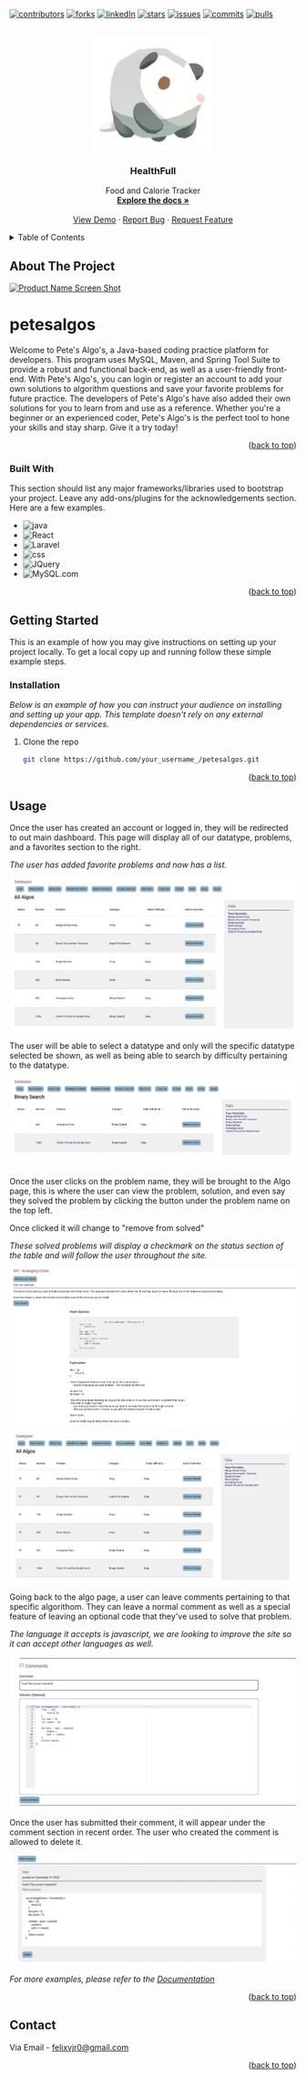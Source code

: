 



<!-- Improved compatibility of back to top link: See: https://github.com/othneildrew/Best-README-Template/pull/73 -->
<a name="readme-top"></a>
<!--
*** Thanks for checking out the Best-README-Template. If you have a suggestion
*** that would make this better, please fork the repo and create a pull request
*** or simply open an issue with the tag "enhancement".
*** Don't forget to give the project a star!
*** Thanks again! Now go create something AMAZING! :D
-->



<!-- PROJECT SHIELDS -->
<!--
*** I'm using markdown "reference style" links for readability.
*** Reference links are enclosed in brackets [ ] instead of parentheses ( ).
*** See the bottom of this document for the declaration of the reference variables
*** for contributors-url, forks-url, etc. This is an optional, concise syntax you may use.
*** https://www.markdownguide.org/basic-syntax/#reference-style-links
-->
[![contributors][contributors-shield]][contributors-url]
[![forks][forks-shield]][forks-url]
[![linkedIn][linkedin-shield]][linkedin-url]
[![stars][stars-shield]][stars-url]
[![issues][issues-shield]][issues-url]
[![commits][commits-shield]][commits-url]
[![pulls][pulls-shield]][pulls-url]



<!-- PROJECT LOGO -->
<br />
<div align="center">
  <a href="https://github.com/bryan-j-park/petesalgos">
    <img src="src/main/resources/static/imgs/pete2.png" alt="Logo" width="210" height="200">
  </a>

  <h3 align="center">HealthFull</h3>

  <p align="center">
    Food and Calorie Tracker
    <br />
    <a href="https://github.com/bryan-j-park/petesalgos"><strong>Explore the docs »</strong></a>
    <br />
    <br />
    <a href="https://github.com/othneildrew/Best-README-Template">View Demo</a>
    ·
    <a href="https://github.com/bryan-j-park/petesalgos/issues">Report Bug</a>
    ·
    <a href="https://github.com/bryan-j-park/petesalgos/issues">Request Feature</a>
  </p>
</div>



<!-- TABLE OF CONTENTS -->
<details>
  <summary>Table of Contents</summary>
  <ol>
    <li>
      <a href="#about-the-project">About The Project</a>
      <ul>
        <li><a href="#built-with">Built With</a></li>
      </ul>
    </li>
    <li>
      <a href="#getting-started">Getting Started</a>
      <ul>
        <li><a href="#prerequisites">Prerequisites</a></li>
        <li><a href="#installation">Installation</a></li>
      </ul>
    </li>
    <li><a href="#usage">Usage</a></li>
    <li><a href="#contact">Contact</a></li>
  </ol>
</details>



<!-- ABOUT THE PROJECT -->
## About The Project

[![Product Name Screen Shot][product-screenshot]](https://example.com)

# petesalgos
Welcome to Pete's Algo's, a Java-based coding practice platform for developers. 
This program uses MySQL, Maven, and Spring Tool Suite to provide a robust and functional back-end, as well as a user-friendly front-end. With Pete's Algo's, 
you can login or register an account to add your own solutions to algorithm questions and save your favorite problems for future practice. The developers 
of Pete's Algo's have also added their own solutions for you to learn from and use as a reference. Whether you're a beginner or an experienced coder, 
Pete's Algo's is the perfect tool to hone your skills and stay sharp. Give it a try today!


<p align="right">(<a href="#readme-top">back to top</a>)</p>



### Built With

This section should list any major frameworks/libraries used to bootstrap your project. Leave any add-ons/plugins for the acknowledgements section. Here are a few examples.

* ![java][java]
* ![React][React.js]
* ![Laravel][Laravel.com]
* ![css][css]
* ![JQuery][JQuery.com]
* ![MySQL.com][MySQL.com]

<p align="right">(<a href="#readme-top">back to top</a>)</p>



<!-- GETTING STARTED -->
## Getting Started

This is an example of how you may give instructions on setting up your project locally.
To get a local copy up and running follow these simple example steps.


### Installation

_Below is an example of how you can instruct your audience on installing and setting up your app. This template doesn't rely on any external dependencies or services._


1. Clone the repo
   ```sh
   git clone https://github.com/your_username_/petesalgos.git
   ```
<p align="right">(<a href="#readme-top">back to top</a>)</p>



<!-- USAGE EXAMPLES -->
## Usage

Once the user has created an account or logged in, they will be redirected to out main dashboard. This page will display all of our datatype, problems, and a favorites section to the right.

*The user has added favorite problems and now has a list.*

[![Product Name Screen Shot][product-screenshot2]](https://example.com)

The user will be able to select a datatype and only will the specific datatype selected be shown, as well as being able to search by difficulty pertaining to the datatype.


[![Product Name Screen Shot][product-screenshot3]](https://example.com)


Once the user clicks on the problem name, they will be brought to the Algo page, this is where the user can view the problem, solution, and even say they solved the problem by clicking the button under the problem name on the top left.

Once clicked it will change to "remove from solved"

*These solved problems will display a checkmark on the status section of the table and will follow the user throughout the site.*


[![Product Name Screen Shot][product-screenshot4]](https://example.com)



[![Product Name Screen Shot][product-screenshot5]](https://example.com)


Going back to the algo page, a user can leave comments pertaining to that specific algorithom. They can leave a normal comment as well as a special feature of leaving an optional code that they've used to solve that problem.

*The language it accepts is javascript, we are looking to improve the site so it can accept other languages as well.*


[![Product Name Screen Shot][product-screenshot6]](https://example.com)



Once the user has submitted their comment, it will appear under the comment section in recent order. The user who created the comment is allowed to delete it.


[![Product Name Screen Shot][product-screenshot7]](https://example.com)


_For more examples, please refer to the [Documentation](https://example.com)_

<p align="right">(<a href="#readme-top">back to top</a>)</p>


<!-- CONTACT -->
## Contact

Via Email - felixvjr0@gmail.com

<p align="right">(<a href="#readme-top">back to top</a>)</p>



<!-- MARKDOWN LINKS & IMAGES -->
<!-- https://www.markdownguide.org/basic-syntax/#reference-style-links -->
[contributors-shield]: https://img.shields.io/github/contributors/bryan-j-park/petesalgos.svg?style=for-the-badge
[contributors-url]: https://github.com/bryan-j-park/petesalgos/graphs/contributors
[forks-shield]: https://img.shields.io/github/forks/bryan-j-park/petesalgos.svg?style=for-the-badge
[forks-url]:https://github.com/bryan-j-park/petesalgos/network/members
[stars-shield]: https://img.shields.io/github/stars/bryan-j-park/petesalgos.svg
[stars-url]: https://github.com/bryan-j-park/petesalgos/stargazers
[issues-shield]: https://img.shields.io/github/issues/bryan-j-park/petesalgos.svg
[issues-url]: https://github.com/bryan-j-park/petesalgos/issues
[commits-shield]: https://img.shields.io/github/commits-since/bryan-j-park/petesalgos/f42d424.svg
[commits-url]: https://github.com/bryan-j-park/petesalgos/commits
[pulls-shield]: https://img.shields.io/github/issues-pr-closed/bryan-j-park/petesalgos.svg
[pulls-url]: https://github.com/bryan-j-park/petesalgos/pulls
[linkedin-shield]: https://img.shields.io/badge/-LinkedIn-black.svg?style=for-the-badge&logo=linkedin&colorB=555
[linkedin-url]: https://www.linkedin.com/in/felixvargasjr/
[product-screenshot]: src/main/resources/static/imgs/landingPage.png
[product-screenshot2]: src/main/resources/static/imgs/editmaindashboard.png
[product-screenshot3]: src/main/resources/static/imgs/sorting%20.png
[product-screenshot4]: src/main/resources/static/imgs/editalgopage.png
[product-screenshot5]: src/main/resources/static/imgs/dashboardwithallsolved.png
[product-screenshot6]: src/main/resources/static/imgs/texteditor.png
[product-screenshot7]: src/main/resources/static/imgs/addingcomment.png
[java]: https://img.shields.io/badge/Java-ED8B00?style=for-the-badge&logo=java&logoColor=white
[React.js]: https://img.shields.io/badge/Spring-6DB33F?style=for-the-badge&logo=spring&logoColor=white
[Laravel.com]:https://img.shields.io/badge/HTML5-E34F26?style=for-the-badge&logo=html5&logoColor=white
[css]:https://img.shields.io/badge/CSS3-1572B6?style=for-the-badge&logo=css3&logoColor=white
[JQuery.com]: https://img.shields.io/badge/JavaScript-F7DF1E?style=for-the-badge&logo=javascript&logoColor=black
[mySQL.com]: https://img.shields.io/badge/MySQL-005C84?style=for-the-badge&logo=mysql&logoColor=white
